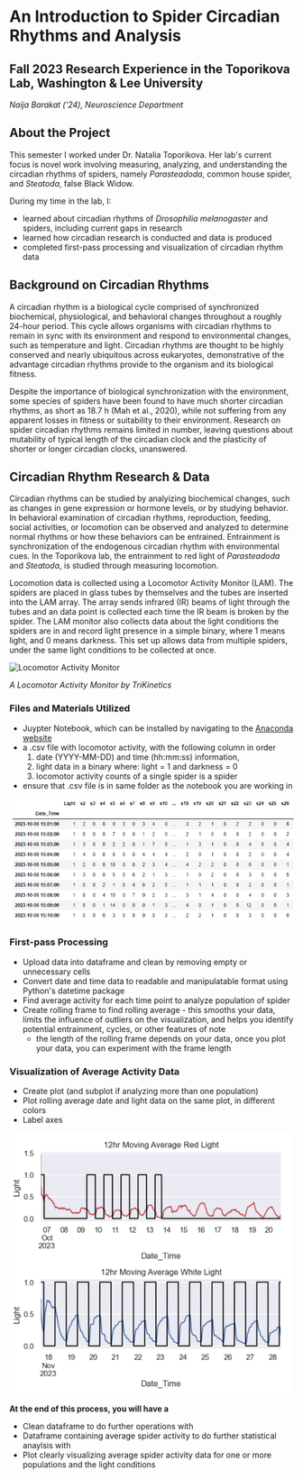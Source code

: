 # An Introduction to Spider Circadian Rhythms and Analysis
## Fall 2023 Research Experience in the Toporikova Lab, Washington & Lee University
*Naija Barakat ('24), Neuroscience Department*

## About the Project
This semester I worked under Dr. Natalia Toporikova. Her lab's current focus is novel work involving measuring, analyzing, and understanding the circadian rhythms of spiders, namely *Parasteadoda*, common house spider, and *Steatoda*, false Black Widow. 

During my time in the lab, I: 
- learned about circadian rhythms of *Drosophilia melanogaster* and spiders, including current gaps in research
- learned how circadian research is conducted and data is produced
- completed first-pass processing and visualization of circadian rhythm data

## Background on Circadian Rhythms
A circadian rhythm is a biological cycle comprised of synchronized biochemical, physiological, and behavioral changes throughout a roughly 24-hour period. This cycle allows organisms with circadian rhythms to remain in sync with its environment and respond to environmental changes, such as temperature and light. Circadian rhythms are thought to be highly conserved and nearly ubiquitous across eukaryotes, demonstrative of the advantage circadian rhythms provide to the organism and its biological fitness. 
  
Despite the importance of biological synchronization with the environment, some species of spiders have been found to have much shorter circadian rhythms, as short as 18.7 h (Mah et al., 2020), while not suffering from any apparent losses in fitness or suitability to their environment. Research on spider circadian rhythms remains limited in number, leaving questions about mutability of typical length of the circadian clock and the plasticity of shorter or longer circadian clocks, unanswered. 

## Circadian Rhythm Research & Data
Circadian rhythms can be studied by analyizing biochemical changes, such as changes in gene expression or hormone levels, or by studying behavior. In behavioral examination of circadian rhythms, reproduction, feeding, social activities, or locomotion can be observed and analyzed to determine normal rhythms or how these behaviors can be entrained. Entrainment is synchronization of the endogenous circadian rhythm with environmental cues. In the Toporikova lab, the entrainment to red light of *Parasteadoda* and *Steatoda*, is studied through measuring locomotion. 

Locomotion data is collected using a Locomotor Activity Monitor (LAM). The spiders are placed in glass tubes by themselves and the tubes are inserted into the LAM array. The array sends infrared (IR) beams of light through the tubes and an data point is collected each time the IR beam is broken by the spider. The LAM monitor also collects data about the light conditions the spiders are in and record light presence in a simple binary, where 1 means light, and 0 means darkness. This set up allows data from multiple spiders, under the same light conditions to be collected at once.

![Locomotor Activity Monitor](https://github.com/Toporikova-Lab/Spider-Circadian-Activity/assets/148475054/d80e59d3-9c4b-4b12-a40f-9fd625dfd4dd)

*A Locomotor Activity Monitor by TriKinetics*

### Files and Materials Utilized
* Juypter Notebook, which can be installed by navigating to the [Anaconda website](https://www.anaconda.com/download)
* a .csv file with locomotor activity, with the following column in order
  1. date (YYYY-MM-DD) and time (hh:mm:ss) information,
  2. light data in a binary where: light = 1 and darkness = 0
  3. locomotor activity counts of a single spider is a spider
* ensure that .csv file is in same folder as the notebook you are working in

![Example .csv file structure](https://github.com/Toporikova-Lab/Spider-Circadian-Activity/blob/main/Fall%202023/Naija/An%20Introduction%20to%20Spider%20Circadian%20Rhythms%20and%20Analysis/2Capture.PNG)

### First-pass Processing
* Upload data into dataframe and clean by removing empty or unnecessary cells
* Convert date and time data to readable and manipulatable format using Python's datetime package
* Find average activity for each time point to analyze population of spider
* Create rolling frame to find rolling average - this smooths your data, limits the influence of outliers on the visualization, and helps you identify potential entrainment, cycles, or other features of note
  - the length of the rolling frame depends on your data, once you plot your data, you can experiment with the frame length

### Visualization of Average Activity Data
* Create plot (and subplot if analyzing more than one population)
* Plot rolling average date and light data on the same plot, in different colors
* Label axes

![Final Result](https://github.com/Toporikova-Lab/Spider-Circadian-Activity/blob/main/Fall%202023/Naija/An%20Introduction%20to%20Spider%20Circadian%20Rhythms%20and%20Analysis/3Capture.PNG)

**At the end of this process, you will have a**
* Clean dataframe to do further operations with
* Dataframe containing average spider activity to do further statistical anaylsis with
* Plot clearly visualizing average spider activity data for one or more populations and the light conditions

